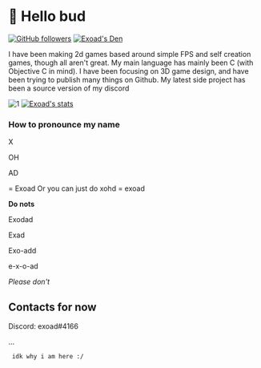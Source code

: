 # 🍵 Hello bud
[![GitHub followers](https://img.shields.io/github/followers/exoad?style=for-the-badge)](https://github.com/exoad?tab=followers)
[![Exoad's Den](https://img.shields.io/discord/792194075599568926?style=for-the-badge)](https://discord.gg/akrWKWeN)

I have been making 2d games based around simple FPS and self creation games, though all aren't great. My main language has mainly been C (with Objective C in mind). I have been focusing on 3D game design, and have been trying to publish many things on Github. My latest side project has been a source version of my discord

![1](https://github-readme-stats.vercel.app/api/top-langs/?username=exoad&theme=calm)
[![Exoad's stats](https://github-readme-stats.vercel.app/api?username=exoad&theme=calm)](https://github.com/anuraghazra/github-readme-stats)

### How to pronounce my name
X

OH

AD

= Exoad
Or you can just do xohd = exoad

**Do nots**

Exodad

Exad

Exo-add

e-x-o-ad

*Please don't*


## Contacts for now

Discord: exoad#4166

...

     idk why i am here :/
